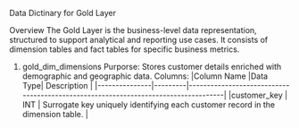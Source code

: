 Data Dictinary for Gold Layer

Overview 
The Gold Layer is the business-level data representation, structured to support analytical and reporting use cases. It consists of dimension 
tables and fact tables for specific business metrics.

1. gold_dim_dimensions
   Purporse: Stores customer details enriched with demographic and geographic data.
   Columns:
|Column Name    |Data Type|      Description                                                                   |
|---------------|---------|------------------------------------------------------------------------------------|
|customer_key   | INT     | Surrogate key uniquely identifying each customer record in the dimension table.    |

